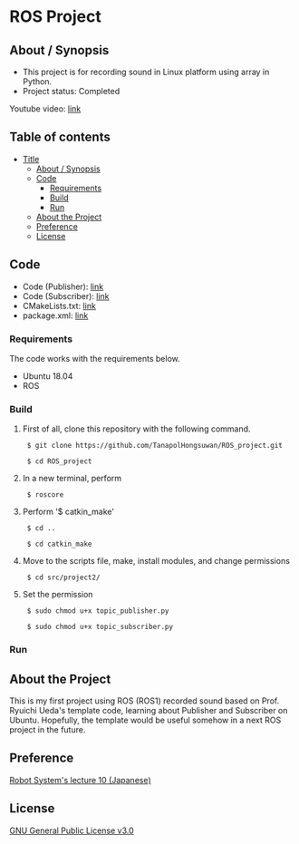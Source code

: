 # ROS Project

## About / Synopsis

* This project is for recording sound in Linux platform using array in Python.
* Project status: Completed

Youtube video: [link]()

## Table of contents

* [Title](#ros-project)
  * [About / Synopsis](#about--synopsis)
  * [Code](#code)
    * [Requirements](#requirements)
    * [Build](#build)
    * [Run](#run)
  * [About the Project](#about-the-project)
  * [Preference](#preference)
  * [License](#license)
  
## Code

* Code (Publisher): [link](https://github.com/TanapolHongsuwan/ROS_project/blob/main/topic_publisher.py)
* Code (Subscriber): [link]()
* CMakeLists.txt: [link]()
* package.xml: [link]()

### Requirements

The code works with the requirements below.

  * Ubuntu 18.04
  * ROS
  
### Build

1. First of all, clone this repository with the following command.

		$ git clone https://github.com/TanapolHongsuwan/ROS_project.git
       
		$ cd ROS_project

2. In a new terminal, perform
		
		$ roscore
		
3. Perform '$ catkin_make'

		$ cd ..
		
		$ cd catkin_make
       
4. Move to the scripts file, make, install modules, and change permissions

		$ cd src/project2/
		
5. Set the permission

		$ sudo chmod u+x topic_publisher.py
		
		$ sudo chmod u+x topic_subscriber.py
  
### Run

  
## About the Project

This is my first project using ROS (ROS1) recorded sound based on Prof. Ryuichi Ueda's template code, learning about Publisher and Subscriber on Ubuntu. Hopefully, the template would be useful somehow in a next ROS project in the future.

## Preference

[Robot System's lecture 10 (Japanese)](https://ryuichiueda.github.io/robosys2020/lesson10_ros.html#/)

## License

[GNU General Public License v3.0]()
